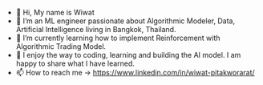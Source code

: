 - 👋 Hi, My name is Wiwat 
- 👀 I’m an ML engineer passionate about Algorithmic Modeler, Data, Artificial Intelligence living in Bangkok, Thailand.
- 🌱 I’m currently learning how to implement Reinforcement with Algorithmic Trading Model.
- 🔨 I enjoy the way to coding, learning and building the AI model. I am happy to share what I have learned.
- 📫 How to reach me
-> https://www.linkedin.com/in/wiwat-pitakworarat/

<!---
WiwatPtk/WiwatPtk is a ✨ special ✨ repository because its `README.md` (this file) appears on your GitHub profile.
You can click the Preview link to take a look at your changes.
--->
